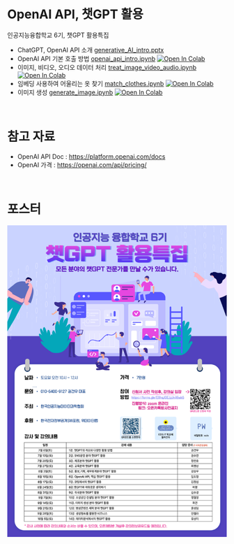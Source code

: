 # OpenAI API, 챗GPT 활용

인공지능융합학교 6기, 챗GPT 활용특집

- ChatGPT, OpenAI API 소개 [generative_AI_intro.pptx](generative_AI_intro.pptx)
- OpenAI API 기본 호출 방법 [openai_api_intro.ipynb](openai_api_intro.ipynb) [![Open In Colab](https://colab.research.google.com/assets/colab-badge.svg)](https://colab.research.google.com/github/dhrim/2024_openai_api_seminar/blob/main/openai_api_intro.ipynb)
- 이미지, 비디오, 오디오 데이터 처리 [treat_image_video_audio.ipynb](treat_image_video_audio.ipynb) [![Open In Colab](https://colab.research.google.com/assets/colab-badge.svg)](https://colab.research.google.com/github/dhrim/2024_openai_api_seminar/blob/main/treat_image_video_audio.ipynb)
- 임베딩 사용하여 어울리는 옷 찾기 [match_clothes.ipynb](match_clothes.ipynb) [![Open In Colab](https://colab.research.google.com/assets/colab-badge.svg)](https://colab.research.google.com/github/dhrim/2024_openai_api_seminar/blob/main/match_clothes.ipynb)
- 이미지 생성 [generate_image.ipynb](generate_image.ipynb) [![Open In Colab](https://colab.research.google.com/assets/colab-badge.svg)](https://colab.research.google.com/github/dhrim/2024_openai_api_seminar/blob/main/generate_image.ipynb)

<br>

# 참고 자료

- OpenAI API Doc : https://platform.openai.com/docs
- OpenAI 가격 : https://openai.com/api/pricing/

<br>

# 포스터

![포스터](poster.png)